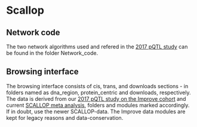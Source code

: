 # Scallop


## Network code


The two network algorithms used and refered in the [2017 pQTL study](http://dx.plos.org/10.1371/journal.pgen.1006706) can be found in the folder Network_code.




## Browsing interface

The browsing interface consists of cis, trans, and downloads sections - in folders named as dna_region, protein_centric and downloads, respectively. The data is derived  from our [2017 pQTL study on the Improve cohort](http://dx.plos.org/10.1371/journal.pgen.1006706) and current [SCALLOP meta analysis](https://www.olink.com/scallop/), folders and modules marked accordingly. If in doubt, use the newer SCALLOP-data. The Improve data modules are kept for legacy reasons and data-conservation.

